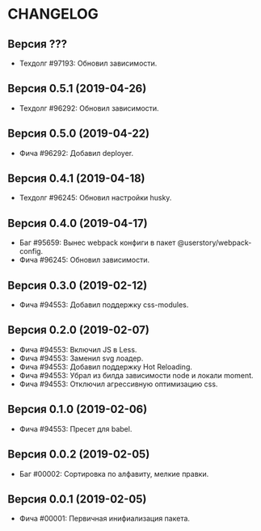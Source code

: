 CHANGELOG
====================


Версия ???
--------------------
 - Техдолг #97193: Обновил зависимости.


Версия 0.5.1 (2019-04-26)
--------------------
 - Техдолг #96292: Обновил зависимости.


Версия 0.5.0 (2019-04-22)
--------------------
 - Фича #96292: Добавил deployer.


Версия 0.4.1 (2019-04-18)
--------------------
 - Техдолг #96245: Обновил настройки husky.


Версия 0.4.0 (2019-04-17)
--------------------
 - Баг #95659: Вынес webpack конфиги в пакет @userstory/webpack-config.
 - Фича #96245: Обновил зависимости.


Версия 0.3.0 (2019-02-12)
--------------------
 - Фича #94553: Добавил поддержку css-modules.


Версия 0.2.0 (2019-02-07)
--------------------
 - Фича #94553: Включил JS в Less.
 - Фича #94553: Заменил svg лоадер.
 - Фича #94553: Добавил поддержку Hot Reloading.
 - Фича #94553: Убрал из билда зависимости node и локали moment.
 - Фича #94553: Отключил агрессивную оптимизацию css.


Версия 0.1.0 (2019-02-06)
--------------------
 - Фича #94553: Пресет для babel.


Версия 0.0.2 (2019-02-05)
--------------------
 - Баг #00002: Сортировка по алфавиту, мелкие правки.


Версия 0.0.1 (2019-02-05)
--------------------
 - Фича #00001: Первичная инифиализация пакета.
